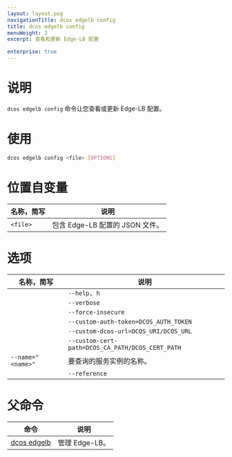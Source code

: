 ```yaml
---
layout: layout.pug
navigationTitle: dcos edgelb config
title: dcos edgelb config
menuWeight: 2
excerpt: 查看和更新 Edge-LB 配置

enterprise: true
---
```


# 说明
`dcos edgelb config` 命令让您查看或更新 Edge-LB 配置。

# 使用

```bash
dcos edgelb config <file> [OPTIONS]
```

# 位置自变量

| 名称，简写 | 说明 |
|---------|-------------|
| `<file>` | 包含 Edge-LB 配置的 JSON 文件。|


# 选项

| 名称，简写 | 说明 |
|---------|-------------|
| | `--help, h` | 显示使用情况。|
| | `--verbose` | 启用额外的请求和响应记录。|
| | `--force-insecure` | 在查询服务时允许未经验证的 TLS 证书。|
| | `--custom-auth-token=DCOS_AUTH_TOKEN` | 在查询服务时使用的自定义 `auth` 令牌。|
| | `--custom-dcos-url=DCOS_URI/DCOS_URL` | 在查询服务时使用的自定义群集 URL。|
| | `--custom-cert-path=DCOS_CA_PATH/DCOS_CERT_PATH` |在查询服务时使用的自定义 TLS CA 证书文件。|
| `--name=" <name>"` | 要查询的服务实例的名称。|
| | `--reference` | 显示配置参考。|

# 父命令

| 命令 | 说明 |
|---------|-------------|
| [dcos edgelb](/cn/1.11/cli/command-reference/dcos-edgelb/) | 管理 Edge-LB。|
